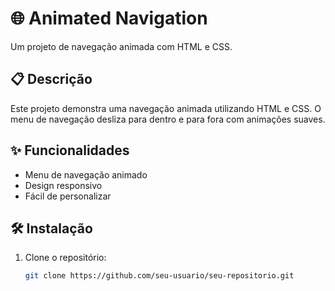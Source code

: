 # 🌐 Animated Navigation

Um projeto de navegação animada com HTML e CSS.

## 📋 Descrição

Este projeto demonstra uma navegação animada utilizando HTML e CSS. O menu de navegação desliza para dentro e para fora com animações suaves.

## ✨ Funcionalidades

- Menu de navegação animado
- Design responsivo
- Fácil de personalizar

## 🛠️ Instalação

1. Clone o repositório:
   ```bash
   git clone https://github.com/seu-usuario/seu-repositorio.git
   ```

